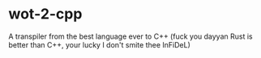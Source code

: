 # wot-2-cpp
A transpiler from the best language ever to C++ (fuck you dayyan Rust is better than C++, your lucky I don't smite thee InFiDeL)

